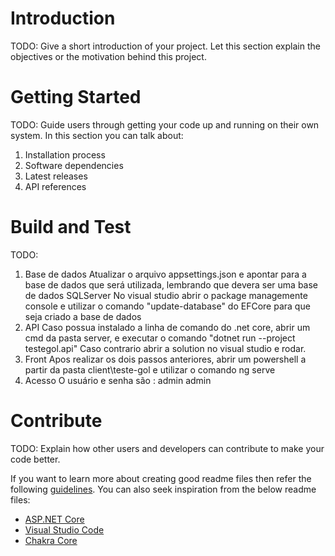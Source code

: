 # Introduction 
TODO: Give a short introduction of your project. Let this section explain the objectives or the motivation behind this project. 

# Getting Started
TODO: Guide users through getting your code up and running on their own system. In this section you can talk about:
1.	Installation process
2.	Software dependencies
3.	Latest releases
4.	API references

# Build and Test
TODO: 
1. Base de dados
	Atualizar o arquivo appsettings.json e apontar para a base de dados que será utilizada, lembrando que devera ser uma base de dados SQLServer
	No visual studio abrir o package managemente console e utilizar o comando "update-database" do EFCore para que seja criado a base de dados
2. API
	Caso possua instalado a linha de comando do .net core, abrir um cmd da pasta server, e executar o comando "dotnet run --project testegol.api"
	Caso contrario abrir a solution no visual studio e rodar.
3. Front
	Apos realizar os dois passos anteriores, abrir um powershell a partir da pasta client\teste-gol e utilizar o comando ng serve
4. Acesso
        O usuário e senha são : admin admin
# Contribute
TODO: Explain how other users and developers can contribute to make your code better. 

If you want to learn more about creating good readme files then refer the following [guidelines](https://docs.microsoft.com/en-us/azure/devops/repos/git/create-a-readme?view=azure-devops). You can also seek inspiration from the below readme files:
- [ASP.NET Core](https://github.com/aspnet/Home)
- [Visual Studio Code](https://github.com/Microsoft/vscode)
- [Chakra Core](https://github.com/Microsoft/ChakraCore)

